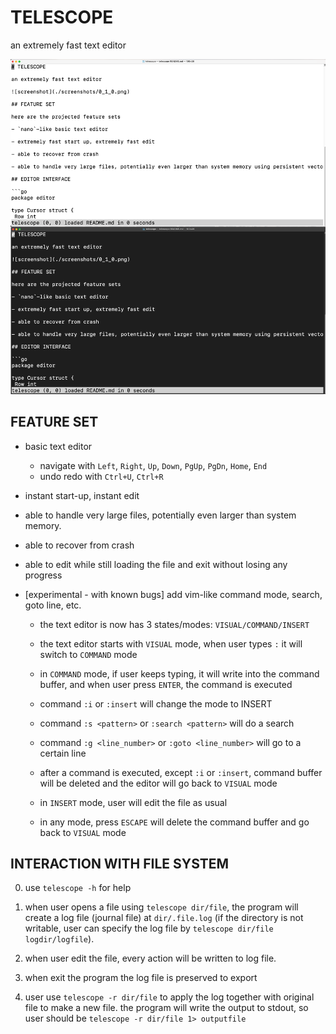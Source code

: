 # TELESCOPE

an extremely fast text editor

![screenshot](./screenshots/0_1_2.png)

## FEATURE SET

- basic text editor
    - navigate with `Left`, `Right`, `Up`, `Down`, `PgUp`, `PgDn`, `Home`, `End`
    - undo redo with `Ctrl+U`, `Ctrl+R`

- instant start-up, instant edit

- able to handle very large files, potentially even larger than system memory.

- able to recover from crash

- able to edit while still loading the file and exit without losing any progress

- [experimental - with known bugs] add vim-like command mode, search, goto line, etc.

  - the text editor is now has 3 states/modes: `VISUAL/COMMAND/INSERT`

  - the text editor starts with `VISUAL` mode, when user types `:` it will switch to `COMMAND` mode

  - in `COMMAND` mode, if user keeps typing, it will write into the command buffer, and when user press `ENTER`, the command is executed

  - command `:i` or `:insert` will change the mode to INSERT

  - command `:s <pattern>` or `:search <pattern>` will do a search

  - command `:g <line_number>` or `:goto <line_number>` will go to a certain line

  - after a command is executed, except `:i` or `:insert`, command buffer will be deleted and the editor will go back to `VISUAL` mode

  - in `INSERT` mode, user will edit the file as usual

  - in any mode, press `ESCAPE` will delete the command buffer and go back to `VISUAL` mode

## INTERACTION WITH FILE SYSTEM

0. use `telescope -h` for help

1. when user opens a file using `telescope dir/file`, the program will create a log file (journal file) at `dir/.file.log` (if the directory is not writable, user can specify the log file by `telescope dir/file logdir/logfile`).

2. when user edit the file, every action will be written to log file.

3. when exit the program the log file is preserved to export

4. user use `telescope -r dir/file` to apply the log together with original file to make a new file. the program will write the output to stdout, so user should be `telescope -r dir/file 1> outputfile`



